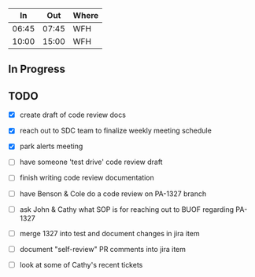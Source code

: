 
| In    | Out   | Where |
| ----- | ----- | ----- |
| 06:45 | 07:45 | WFH   |
| 10:00 | 15:00 | WFH   |

## In Progress
## TODO
- [x] create draft of code review docs
- [x] reach out to SDC team to finalize weekly meeting schedule
- [x] park alerts meeting
- [ ] have someone 'test drive' code review draft
- [ ] finish writing code review documentation
- [ ] have Benson & Cole do a code review on PA-1327 branch
- [ ] ask John & Cathy what SOP is for reaching out to BUOF regarding PA-1327
- [ ] merge 1327 into test and document changes in jira item
- [ ] document "self-review" PR comments into jira item
- [ ] look at some of Cathy's recent tickets


